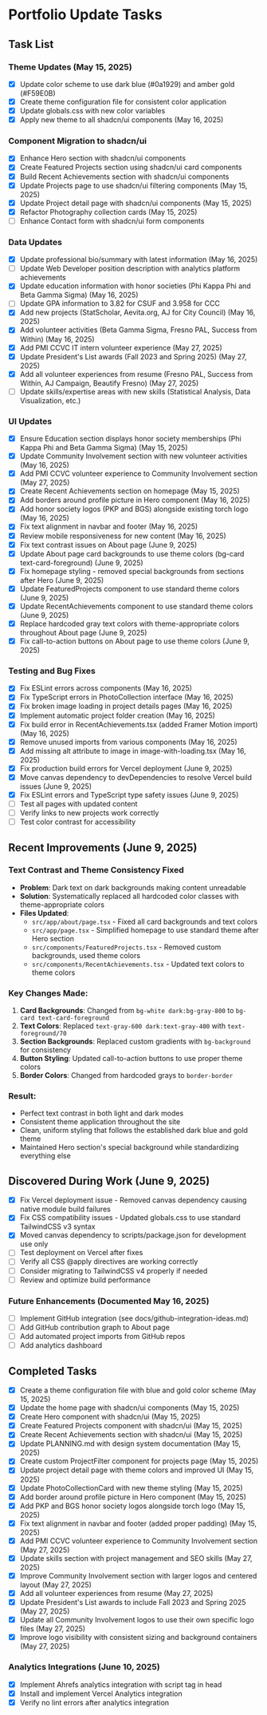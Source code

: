 # Portfolio Update Tasks

## Task List

### Theme Updates (May 15, 2025)
- [x] Update color scheme to use dark blue (#0a1929) and amber gold (#F59E0B)
- [x] Create theme configuration file for consistent color application
- [x] Update globals.css with new color variables
- [x] Apply new theme to all shadcn/ui components (May 16, 2025)

### Component Migration to shadcn/ui
- [x] Enhance Hero section with shadcn/ui components
- [x] Create Featured Projects section using shadcn/ui card components
- [x] Build Recent Achievements section with shadcn/ui components
- [x] Update Projects page to use shadcn/ui filtering components (May 15, 2025)
- [x] Update Project detail page with shadcn/ui components (May 15, 2025)
- [x] Refactor Photography collection cards (May 15, 2025)
- [ ] Enhance Contact form with shadcn/ui form components

### Data Updates
- [x] Update professional bio/summary with latest information (May 16, 2025)
- [ ] Update Web Developer position description with analytics platform achievements
- [x] Update education information with honor societies (Phi Kappa Phi and Beta Gamma Sigma) (May 16, 2025)
- [ ] Update GPA information to 3.82 for CSUF and 3.958 for CCC
- [x] Add new projects (StatScholar, Aevita.org, AJ for City Council) (May 16, 2025)
- [x] Add volunteer activities (Beta Gamma Sigma, Fresno PAL, Success from Within) (May 16, 2025)
- [x] Add PMI CCVC IT intern volunteer experience (May 27, 2025)
- [x] Update President's List awards (Fall 2023 and Spring 2025) (May 27, 2025)
- [x] Add all volunteer experiences from resume (Fresno PAL, Success from Within, AJ Campaign, Beautify Fresno) (May 27, 2025)
- [ ] Update skills/expertise areas with new skills (Statistical Analysis, Data Visualization, etc.)

### UI Updates
- [x] Ensure Education section displays honor society memberships (Phi Kappa Phi and Beta Gamma Sigma) (May 15, 2025)
- [x] Update Community Involvement section with new volunteer activities (May 16, 2025)
- [x] Add PMI CCVC volunteer experience to Community Involvement section (May 27, 2025)
- [x] Create Recent Achievements section on homepage (May 15, 2025)
- [x] Add borders around profile picture in Hero component (May 16, 2025)
- [x] Add honor society logos (PKP and BGS) alongside existing torch logo (May 16, 2025)
- [x] Fix text alignment in navbar and footer (May 16, 2025)
- [x] Review mobile responsiveness for new content (May 16, 2025)
- [x] Fix text contrast issues on About page (June 9, 2025)
- [x] Update About page card backgrounds to use theme colors (bg-card text-card-foreground) (June 9, 2025)
- [x] Fix homepage styling - removed special backgrounds from sections after Hero (June 9, 2025)
- [x] Update FeaturedProjects component to use standard theme colors (June 9, 2025)
- [x] Update RecentAchievements component to use standard theme colors (June 9, 2025)
- [x] Replace hardcoded gray text colors with theme-appropriate colors throughout About page (June 9, 2025)
- [x] Fix call-to-action buttons on About page to use theme colors (June 9, 2025)

### Testing and Bug Fixes
- [x] Fix ESLint errors across components (May 16, 2025)
- [x] Fix TypeScript errors in PhotoCollection interface (May 16, 2025)
- [x] Fix broken image loading in project details pages (May 16, 2025)
- [x] Implement automatic project folder creation (May 16, 2025)
- [x] Fix build error in RecentAchievements.tsx (added Framer Motion import) (May 16, 2025)
- [x] Remove unused imports from various components (May 16, 2025)
- [x] Add missing alt attribute to image in image-with-loading.tsx (May 16, 2025)
- [x] Fix production build errors for Vercel deployment (June 9, 2025)
- [x] Move canvas dependency to devDependencies to resolve Vercel build issues (June 9, 2025)
- [x] Fix ESLint errors and TypeScript type safety issues (June 9, 2025)
- [ ] Test all pages with updated content
- [ ] Verify links to new projects work correctly
- [ ] Test color contrast for accessibility

## Recent Improvements (June 9, 2025)

### Text Contrast and Theme Consistency Fixed
- **Problem**: Dark text on dark backgrounds making content unreadable
- **Solution**: Systematically replaced all hardcoded color classes with theme-appropriate colors
- **Files Updated**:
  - `src/app/about/page.tsx` - Fixed all card backgrounds and text colors
  - `src/app/page.tsx` - Simplified homepage to use standard theme after Hero section
  - `src/components/FeaturedProjects.tsx` - Removed custom backgrounds, used theme colors
  - `src/components/RecentAchievements.tsx` - Updated text colors to theme colors

### Key Changes Made:
1. **Card Backgrounds**: Changed from `bg-white dark:bg-gray-800` to `bg-card text-card-foreground`
2. **Text Colors**: Replaced `text-gray-600 dark:text-gray-400` with `text-foreground/70`
3. **Section Backgrounds**: Replaced custom gradients with `bg-background` for consistency
4. **Button Styling**: Updated call-to-action buttons to use proper theme colors
5. **Border Colors**: Changed from hardcoded grays to `border-border`

### Result:
- Perfect text contrast in both light and dark modes
- Consistent theme application throughout the site
- Clean, uniform styling that follows the established dark blue and gold theme
- Maintained Hero section's special background while standardizing everything else

## Discovered During Work (June 9, 2025)
- [x] Fix Vercel deployment issue - Removed canvas dependency causing native module build failures
- [x] Fix CSS compatibility issues - Updated globals.css to use standard TailwindCSS v3 syntax
- [x] Moved canvas dependency to scripts/package.json for development use only
- [ ] Test deployment on Vercel after fixes
- [ ] Verify all CSS @apply directives are working correctly
- [ ] Consider migrating to TailwindCSS v4 properly if needed
- [ ] Review and optimize build performance

### Future Enhancements (Documented May 16, 2025)
- [ ] Implement GitHub integration (see docs/github-integration-ideas.md)
- [ ] Add GitHub contribution graph to About page
- [ ] Add automated project imports from GitHub repos
- [ ] Add analytics dashboard

## Completed Tasks
- [x] Create a theme configuration file with blue and gold color scheme (May 15, 2025)
- [x] Update the home page with shadcn/ui components (May 15, 2025)
- [x] Create Hero component with shadcn/ui (May 15, 2025)
- [x] Create Featured Projects component with shadcn/ui (May 15, 2025)
- [x] Create Recent Achievements section with shadcn/ui (May 15, 2025)
- [x] Update PLANNING.md with design system documentation (May 15, 2025)
- [x] Create custom ProjectFilter component for projects page (May 15, 2025)
- [x] Update project detail page with theme colors and improved UI (May 15, 2025)
- [x] Update PhotoCollectionCard with new theme styling (May 15, 2025)
- [x] Add border around profile picture in Hero component (May 15, 2025)
- [x] Add PKP and BGS honor society logos alongside torch logo (May 15, 2025)
- [x] Fix text alignment in navbar and footer (added proper padding) (May 15, 2025)
- [x] Add PMI CCVC volunteer experience to Community Involvement section (May 27, 2025)
- [x] Update skills section with project management and SEO skills (May 27, 2025)
- [x] Improve Community Involvement section with larger logos and centered layout (May 27, 2025)
- [x] Add all volunteer experiences from resume (May 27, 2025)
- [x] Update President's List awards to include Fall 2023 and Spring 2025 (May 27, 2025)
- [x] Update all Community Involvement logos to use their own specific logo files (May 27, 2025)
- [x] Improve logo visibility with consistent sizing and background containers (May 27, 2025)

### Analytics Integrations (June 10, 2025)
- [x] Implement Ahrefs analytics integration with script tag in head
- [x] Install and implement Vercel Analytics integration
- [x] Verify no lint errors after analytics integration
